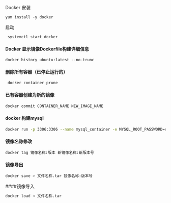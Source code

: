 

Docker 安装

```
yum install -y docker 
```

启动

```
 systemctl start docker
```







#### Docker 显示镜像Dockerfile构建详细信息

```
docker history ubuntu:latest --no-trunc
```

#### 删除所有容器（已停止运行的）

```
 docker container prune
```

#### 已有容器创建为新的镜像

```bash
docker commit CONTAINER_NAME NEW_IMAGE_NAME
```
#### docker 构建mysql

```bash
docker run -p 3306:3306 --name mysql_container -e MYSQL_ROOT_PASSWORD=root -d mysql
```



#### 镜像名称修改

```bash
docker tag 镜像名称:版本 新镜像名称:新版本号
```



#### 镜像导出

```bash
docker save > 文件名称.tar 镜像名称:版本号
```

####镜像导入

```bash
docker load < 文件名称.tar
```





